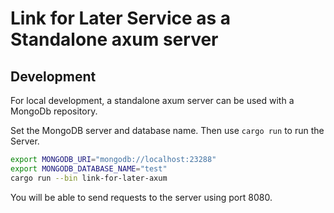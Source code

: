 # Link for Later Service as a Standalone axum server

## Development

For local development, a standalone axum server can be used with a MongoDb repository.

Set the MongoDB server and database name. Then use `cargo run` to run the Server.

```sh
export MONGODB_URI="mongodb://localhost:23288"
export MONGODB_DATABASE_NAME="test"
cargo run --bin link-for-later-axum
```

You will be able to send requests to the server using port 8080.
